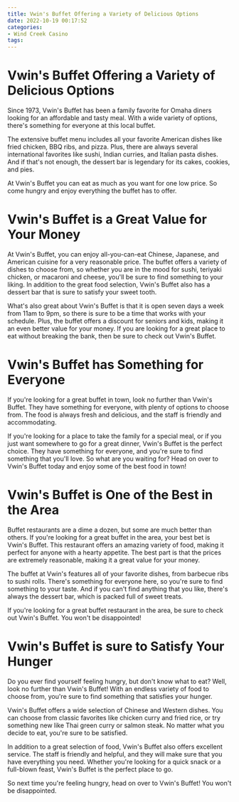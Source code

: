 ```yaml
---
title: Vwin's Buffet Offering a Variety of Delicious Options 
date: 2022-10-19 00:17:52
categories:
- Wind Creek Casino
tags:
---
```



#  Vwin's Buffet Offering a Variety of Delicious Options 

Since 1973, Vwin's Buffet has been a family favorite for Omaha diners looking for an affordable and tasty meal. With a wide variety of options, there's something for everyone at this local buffet.

The extensive buffet menu includes all your favorite American dishes like fried chicken, BBQ ribs, and pizza. Plus, there are always several international favorites like sushi, Indian curries, and Italian pasta dishes. And if that's not enough, the dessert bar is legendary for its cakes, cookies, and pies.

At Vwin's Buffet you can eat as much as you want for one low price. So come hungry and enjoy everything the buffet has to offer.

#  Vwin's Buffet is a Great Value for Your Money 

At Vwin's Buffet, you can enjoy all-you-can-eat Chinese, Japanese, and American cuisine for a very reasonable price. The buffet offers a variety of dishes to choose from, so whether you are in the mood for sushi, teriyaki chicken, or macaroni and cheese, you'll be sure to find something to your liking. In addition to the great food selection, Vwin's Buffet also has a dessert bar that is sure to satisfy your sweet tooth.

What's also great about Vwin's Buffet is that it is open seven days a week from 11am to 9pm, so there is sure to be a time that works with your schedule. Plus, the buffet offers a discount for seniors and kids, making it an even better value for your money. If you are looking for a great place to eat without breaking the bank, then be sure to check out Vwin's Buffet.

#  Vwin's Buffet has Something for Everyone 

If you're looking for a great buffet in town, look no further than Vwin's Buffet. They have something for everyone, with plenty of options to choose from. The food is always fresh and delicious, and the staff is friendly and accommodating.

If you're looking for a place to take the family for a special meal, or if you just want somewhere to go for a great dinner, Vwin's Buffet is the perfect choice. They have something for everyone, and you're sure to find something that you'll love. So what are you waiting for? Head on over to Vwin's Buffet today and enjoy some of the best food in town!

#  Vwin's Buffet is One of the Best in the Area 

Buffet restaurants are a dime a dozen, but some are much better than others. If you're looking for a great buffet in the area, your best bet is Vwin's Buffet. This restaurant offers an amazing variety of food, making it perfect for anyone with a hearty appetite. The best part is that the prices are extremely reasonable, making it a great value for your money.

The buffet at Vwin's features all of your favorite dishes, from barbecue ribs to sushi rolls. There's something for everyone here, so you're sure to find something to your taste. And if you can't find anything that you like, there's always the dessert bar, which is packed full of sweet treats.

If you're looking for a great buffet restaurant in the area, be sure to check out Vwin's Buffet. You won't be disappointed!

#  Vwin's Buffet is sure to Satisfy Your Hunger

Do you ever find yourself feeling hungry, but don't know what to eat? Well, look no further than Vwin's Buffet! With an endless variety of food to choose from, you're sure to find something that satisfies your hunger.

Vwin's Buffet offers a wide selection of Chinese and Western dishes. You can choose from classic favorites like chicken curry and fried rice, or try something new like Thai green curry or salmon steak. No matter what you decide to eat, you're sure to be satisfied.

In addition to a great selection of food, Vwin's Buffet also offers excellent service. The staff is friendly and helpful, and they will make sure that you have everything you need. Whether you're looking for a quick snack or a full-blown feast, Vwin's Buffet is the perfect place to go.

So next time you're feeling hungry, head on over to Vwin's Buffet! You won't be disappointed.